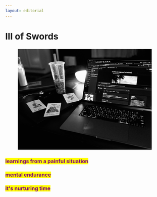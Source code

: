 ```yaml
---
layout: editorial
---
```


# III of Swords

###

###

###

<figure><img src="../../../../../../../../.gitbook/assets/virgo_full_moon.jpg" alt=""><figcaption></figcaption></figure>

### <mark style="color:purple;">learnings from a painful situation</mark>

### <mark style="color:purple;">mental endurance</mark>

### <mark style="color:purple;">it's nurturing time</mark>



